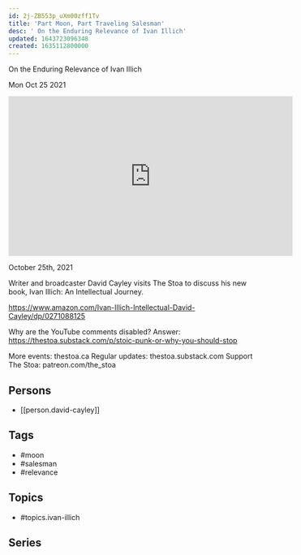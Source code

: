 ```yaml
---
id: 2j-ZB553p_uXm00zff1Tv
title: 'Part Moon, Part Traveling Salesman'
desc: ' On the Enduring Relevance of Ivan Illich'
updated: 1643723096348
created: 1635112800000
---
```



 On the Enduring Relevance of Ivan Illich

Mon Oct 25 2021

<iframe width="560" height="315" src="https://www.youtube.com/embed/g5GpceW0IcE" title="Part Moon, Part Traveling Salesman: On the Enduring Relevance of Ivan Illich w/ David Cayley" frameborder="0" allow="accelerometer; autoplay; clipboard-write; encrypted-media; gyroscope; picture-in-picture" allowfullscreen ></iframe>

October 25th, 2021

Writer and broadcaster David Cayley visits The Stoa to discuss his new book, Ivan Illich: An Intellectual Journey.

https://www.amazon.com/Ivan-Illich-Intellectual-David-Cayley/dp/0271088125

Why are the YouTube comments disabled? Answer: https://thestoa.substack.com/p/stoic-punk-or-why-you-should-stop

More events: thestoa.ca
Regular updates: thestoa.substack.com
Support The Stoa: patreon.com/the_stoa

## Persons

- [[person.david-cayley]]

## Tags

- #moon
- #salesman
- #relevance

## Topics

- #topics.ivan-illich

## Series



